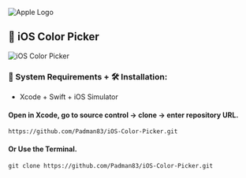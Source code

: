 ![Apple Logo](https://user-images.githubusercontent.com/45048950/73131198-bca1e580-4041-11ea-8f8d-ebfd844f0e64.png) 

## 📱 iOS Color Picker

![iOS Color Picker](https://user-images.githubusercontent.com/45048950/74106615-61283980-4ba3-11ea-969c-9f1923bee626.gif)

### 🧰 System Requirements + 🛠️ Installation:

* Xcode + Swift + iOS Simulator

#### Open in Xcode, go to source control -> clone -> enter repository URL.

```
https://github.com/Padman83/iOS-Color-Picker.git
```

#### Or Use the Terminal.

```
git clone https://github.com/Padman83/iOS-Color-Picker.git
```

